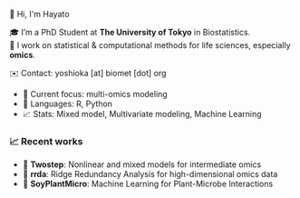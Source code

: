 👋 Hi, I'm Hayato

🎓 I’m a PhD Student at **The University of Tokyo** in Biostatistics.  
🧪 I work on statistical & computational methods for life sciences, especially **omics**.

✉️ Contact: yoshioka [at] biomet [dot] org

- 🔭 Current focus: multi-omics modeling
- 🐍 Languages: R, Python
- 📈 Stats: Mixed model, Multivariate modeling, Machine Learning

### 📈 Recent works
- 🚀 **Twostep**: Nonlinear and mixed models for intermediate omics  
- 📐 **rrda**: Ridge Redundancy Analysis for high-dimensional omics data  
- 🌿 **SoyPlantMicro**: Machine Learning for Plant-Microbe Interactions


